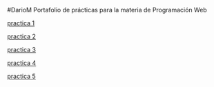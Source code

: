 #DarioM
Portafolio de prácticas para la materia de Programación Web



<a href="ejercicio 1.html">practica 1</a>


<a href="https://www.dropbox.com/s/xgmcbt2wbd6ojab/Curriculum%20vitae1.pdf?dl=0">practica 2 </a>


<a href="ejercicio 3.html">practica 3</a>



<a href="https://www.dropbox.com/s/dtuxftqwzrfmre7/Curriculum%20vitae.pdf?dl=0">practica 4 </a>


<a href="ejercicio 5.html">practica 5</a>
